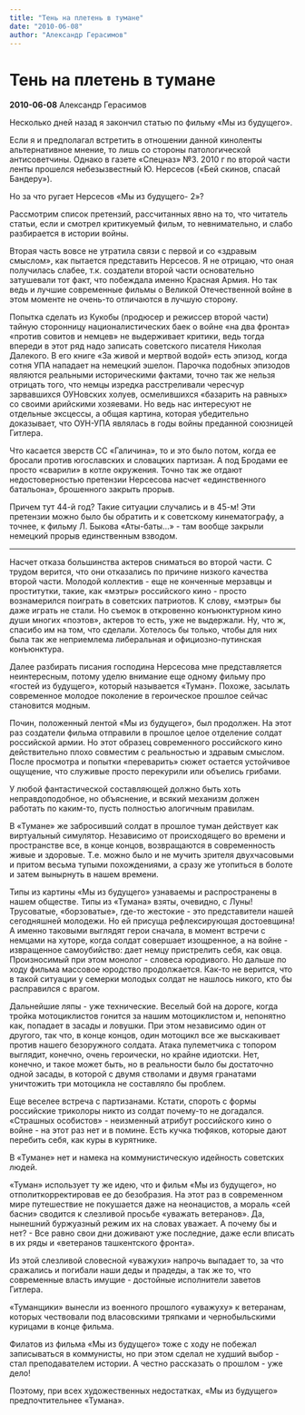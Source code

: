 ```yaml
---
title: "Тень на плетень в тумане"
date: "2010-06-08"
author: "Александр Герасимов"
---
```


# Тень на плетень в тумане

**2010-06-08** Александр Герасимов

Несколько дней назад я закончил статью по фильму «Мы из будущего».

Если я и предполагал встретить в отношении данной киноленты альтернативное мнение, то лишь со стороны патологической антисоветчины. Однако в газете «Спецназ» №3. 2010 г по второй части ленты прошелся небезызвестный Ю. Нерсесов («Бей скинов, спасай Бандеру»).

Но за что ругает Нерсесов «Мы из будущего- 2»?

Рассмотрим список претензий, рассчитанных явно на то, что читатель статьи, если и смотрел критикуемый фильм, то невнимательно, и слабо разбирается в истории войны.

Вторая часть вовсе не утратила связи с первой и со «здравым смыслом», как пытается представить Нерсесов. Я не отрицаю, что оная получилась слабее, т.к. создатели второй части основательно затушевали тот факт, что побеждала именно Красная Армия. Но так ведь и лучшие современные фильмы о Великой Отечественной войне в этом моменте не очень-то отличаются в лучшую сторону.

Попытка сделать из Кукобы (продюсер и режиссер второй части) тайную сторонницу националистических баек о войне «на два фронта» «против совитов и немцев» не выдерживает критики, ведь тогда впереди в этот ряд надо записать советского писателя Николая Далекого. В его книге «За живой и мертвой водой» есть эпизод, когда сотня УПА нападает на немецкий эшелон. Парочка подобных эпизодов являются реальными историческими фактами, точно так же нельзя отрицать того, что немцы изредка расстреливали чересчур зарвавшихся ОУНовских холуев, осмелившихся «базарить на равных» со своими арийскими хозяевами. Но ведь нас интересуют не отдельные эксцессы, а общая картина, которая убедительно доказывает, что ОУН-УПА являлась в годы войны преданной союзницей Гитлера.

Что касается зверств СС «Галичина», то и это было потом, когда ее бросали против югославских и словацких партизан. А под Бродами ее просто «сварили» в котле окружения. Точно так же отдают недостоверностью претензии Нерсесова насчет «единственного батальона», брошенного закрыть прорыв.

Причем тут 44-й год? Такие ситуации случались и в 45-м! Эти претензии можно было бы обратить и к советскому кинематографу, а точнее, к фильму Л. Быкова «Аты-баты...» - там вообще закрыли немецкий прорыв единственным взводом.

*   *   *

Насчет отказа большинства актеров сниматься во второй части. С трудом верится, что они отказались по причине низкого качества второй части. Молодой коллектив - еще не конченные мерзавцы и проститутки, такие, как «мэтры» российского кино - просто вознамерился поиграть в советских патриотов. К слову, «мэтры» бы даже играть не стали. Но съемок в откровенно конъюнктурном кино души многих «поэтов», актеров то есть, уже не выдержали. Ну, что ж, спасибо им на том, что сделали. Хотелось бы только, чтобы для них была так же неприемлема либеральная и официозно-путинская конъюнктура.

Далее разбирать писания господина Нерсесова мне представляется неинтересным, потому уделю внимание еще одному фильму про «гостей из будущего», который называется «Туман». Похоже, засылать современное молодое поколение в героическое прошлое сейчас становится модным.

Почин, положенный лентой «Мы из будущего», был продолжен. На этот раз создатели фильма отправили в прошлое целое отделение солдат российской армии. Но этот образец современного российского кино действительно плохо совместим с реальностью и здравым смыслом. После просмотра и попытки «переварить» сюжет остается устойчивое ощущение, что служивые просто перекурили или объелись грибами.

У любой фантастической составляющей должно быть хоть неправдоподобное, но объяснение, и всякий механизм должен работать по каким-то, пусть полностью алогичным правилам.

В «Тумане» же забросивший солдат в прошлое туман действует как виртуальный симулятор. Независимо от происходящего во времени и пространстве все, в конце концов, возвращаются в современность живые и здоровые. Т.е. можно было и не мучить зрителя двухчасовыми и притом весьма тупыми похождениями, а сразу же утопиться в болоте и затем вынырнуть в нашем времени.

Типы из картины «Мы из будущего» узнаваемы и распространены в нашем обществе. Типы из «Тумана» взяты, очевидно, с Луны! Трусоватые, «борзоватые», где-то жестокие - это представители нашей сегодняшней молодежи. Но ей присуща рефлексирующая достоевщина! А именно таковыми выглядят герои сначала, в момент встречи с немцами на хуторе, когда солдат совершает изощренное, а на войне - извращенное самоубийство: дает немцу пристрелить себя, как овца. Произносимый при этом монолог - словеса юродивого. Но дальше по ходу фильма массовое юродство продолжается. Как-то не верится, что в такой ситуации у семерки молодых солдат не нашлось никого, кто бы расправился с врагом.

Дальнейшие ляпы - уже технические. Веселый бой на дороге, когда тройка мотоциклистов гонится за нашим мотоциклистом и, непонятно как, попадает в засады и ловушки. При этом независимо один от другого, так что, в конце концов, один мотоцикл все же выскакивает против нашего безоружного солдата. Атака пулеметчика с топором выглядит, конечно, очень героически, но крайне идиотски. Нет, конечно, и такое может быть, но в реальности было бы достаточно одной засады, в которой с двумя стволами и двумя гранатами уничтожить три мотоцикла не составляло бы проблем.

Еще веселее встреча с партизанами. Кстати, спороть с формы российские триколоры никто из солдат почему-то не догадался. «Страшных особистов» - неизменный атрибут российского кино о войне - на этот раз нет и в помине. Есть кучка тюфяков, которые дают перебить себя, как куры в курятнике.

В «Тумане» нет и намека на коммунистическую идейность советских людей.

«Туман» использует ту же идею, что и фильм «Мы из будущего», но отполиткорректировав ее до безобразия. На этот раз в современном мире путешествие не покушается даже на неонацистов, а мораль «сей басни» сводится к слезливой просьбе «уважать ветеранов». Да, нынешний буржуазный режим их на словах уважает. А почему бы и нет? - Все равно свои дни доживают уже последние, даже если вписать в их ряды и «ветеранов ташкентского фронта».

Из этой слезливой словесной «уважухи» напрочь выпадает то, за что сражались и погибали наши деды и прадеды, а так же то, что современные власть имущие - достойные исполнители заветов Гитлера.

«Туманщики» вынесли из военного прошлого «уважуху» к ветеранам, которых чествовали под власовскими тряпками и чернобыльскими курицами в конце фильма.

Филатов из фильма «Мы из будущего» тоже с ходу не побежал записываться в коммунисты, но при этом сделал не худший выбор - стал преподавателем истории. А честно рассказать о прошлом - уже дело!

Поэтому, при всех художественных недостатках, «Мы из будущего» предпочтительнее «Тумана».